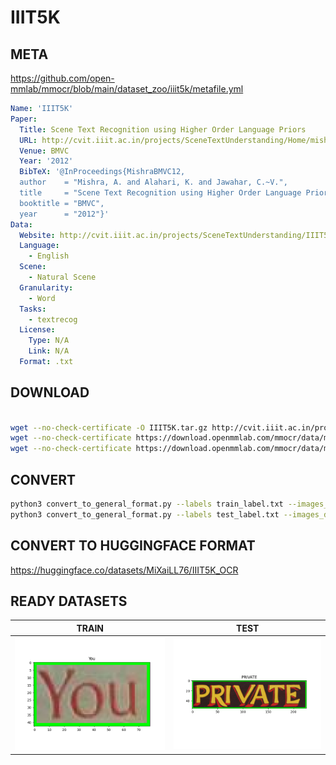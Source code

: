 # IIIT5K

## META
<https://github.com/open-mmlab/mmocr/blob/main/dataset_zoo/iiit5k/metafile.yml>

```yaml
Name: 'IIIT5K'
Paper:
  Title: Scene Text Recognition using Higher Order Language Priors
  URL: http://cvit.iiit.ac.in/projects/SceneTextUnderstanding/Home/mishraBMVC12.pdf
  Venue: BMVC
  Year: '2012'
  BibTeX: '@InProceedings{MishraBMVC12,
  author    = "Mishra, A. and Alahari, K. and Jawahar, C.~V.",
  title     = "Scene Text Recognition using Higher Order Language Priors",
  booktitle = "BMVC",
  year      = "2012"}'
Data:
  Website: http://cvit.iiit.ac.in/projects/SceneTextUnderstanding/IIIT5K.html
  Language:
    - English
  Scene:
    - Natural Scene
  Granularity:
    - Word
  Tasks:
    - textrecog
  License:
    Type: N/A
    Link: N/A
  Format: .txt
```

## DOWNLOAD

```bash

wget --no-check-certificate -O IIIT5K.tar.gz http://cvit.iiit.ac.in/projects/SceneTextUnderstanding/IIIT5K-Word_V3.0.tar.gz
wget --no-check-certificate https://download.openmmlab.com/mmocr/data/mixture/IIIT5K/train_label.txt
wget --no-check-certificate https://download.openmmlab.com/mmocr/data/mixture/IIIT5K/test_label.txt

```

## CONVERT 

```bash
python3 convert_to_general_format.py --labels train_label.txt --images_dir ./IIIT5K/train
python3 convert_to_general_format.py --labels test_label.txt --images_dir ./IIIT5K/test

```

## CONVERT TO HUGGINGFACE FORMAT

<https://huggingface.co/datasets/MiXaiLL76/IIIT5K_OCR>

## READY DATASETS

| TRAIN                                            | TEST                                           |
| ------------------------------------------------ | ---------------------------------------------- |
| ![train_image](.examples/You_1009_2.png "Train Image") | ![test_image](.examples/PRIVATE_1002_1.png "Test Image") |